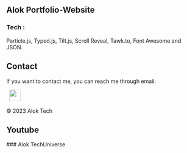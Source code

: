 ## Alok Portfolio-Website


### Tech : 
Particle.js, Typed.js, Tilt.js, Scroll Reveal, Tawk.to, Font Awesome and JSON.


<h2>Contact</h2>


If you want to contact me, you can reach me through email.

&nbsp;&nbsp;<a href="https://www.linkedin.com/in/ak28/"><img src="https://www.felberpr.com/wp-content/uploads/linkedin-logo.png" width="30"></img></a>

© 2023 Alok Tech

<h2>Youtube</h2>
### Alok TechUniverse